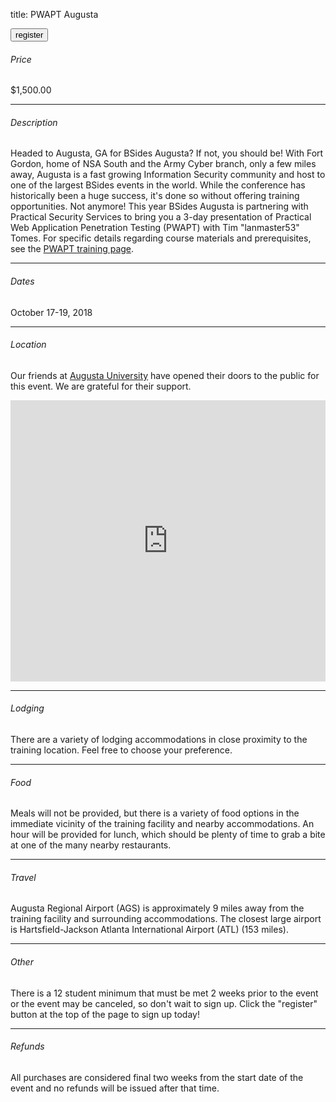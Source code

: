 title: PWAPT Augusta

<button onclick="window.location='https://www.paypal.com/cgi-bin/webscr?cmd=_s-xclick&hosted_button_id=Q9ZGYZ9EHTM4L'">register</button>

###### Price

$1,500.00

---

###### Description

Headed to Augusta, GA for BSides Augusta? If not, you should be! With Fort Gordon, home of NSA South and the Army Cyber branch, only a few miles away, Augusta is a fast growing Information Security community and host to one of the largest BSides events in the world. While the conference has historically been a huge success, it's done so without offering training opportunities. Not anymore! This year BSides Augusta is partnering with Practical Security Services to bring you a 3-day presentation of Practical Web Application Penetration Testing (PWAPT) with Tim "lanmaster53" Tomes. For specific details regarding course materials and prerequisites, see the [PWAPT training page](/training).

---

###### Dates

October 17-19, 2018

---

###### Location

Our friends at [Augusta University](https://www.augusta.edu/) have opened their doors to the public for this event. We are grateful for their support.

<iframe src="https://www.google.com/maps/embed?pb=!1m18!1m12!1m3!1d1630.1724448858802!2d-81.99104919869139!3d33.4671610780999!2m3!1f0!2f0!3f0!3m2!1i1024!2i768!4f13.1!3m3!1m2!1s0x0%3A0x7c41d2198601d1e6!2sJ.+Harold+Harrison+MD%2C+Education+Commons!5e1!3m2!1sen!2sus!4v1527823932012" width="100%" height="450" frameborder="0" style="border: 0" allowfullscreen></iframe>

---

###### Lodging

There are a variety of lodging accommodations in close proximity to the training location. Feel free to choose your preference.

---

###### Food

Meals will not be provided, but there is a variety of food options in the immediate vicinity of the training facility and nearby accommodations. An hour will be provided for lunch, which should be plenty of time to grab a bite at one of the many nearby restaurants.

---

###### Travel

Augusta Regional Airport (AGS) is approximately 9 miles away from the training facility and surrounding accommodations. The closest large airport is Hartsfield-Jackson Atlanta International Airport (ATL) (153 miles).

---

###### Other

There is a 12 student minimum that must be met 2 weeks prior to the event or the event may be canceled, so don't wait to sign up. Click the "register" button at the top of the page to sign up today!

---

###### Refunds

All purchases are considered final two weeks from the start date of the event and no refunds will be issued after that time.
